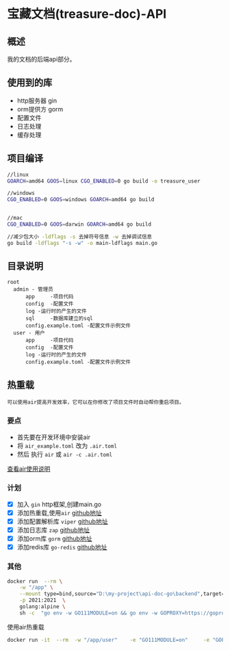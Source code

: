 # 宝藏文档(treasure-doc)-API

## 概述

我的文档的后端api部分。

## 使用到的库

- http服务器 gin
- orm提供方 gorm
- 配置文件
- 日志处理
- 缓存处理

## 项目编译

```bash
//linux
GOARCH=amd64 GOOS=linux CGO_ENABLED=0 go build -o treasure_user

//windows
CGO_ENABLED=0 GOOS=windows GOARCH=amd64 go build


//mac
CGO_ENABLED=0 GOOS=darwin GOARCH=amd64 go build

//减少包大小 -ldflags -s 去掉符号信息 -w 去掉调试信息 
go build -ldflags "-s -w" -o main-ldflags main.go 

```

## 目录说明

```
root
  admin - 管理员
      app     -项目代码
      config  -配置文件
      log -运行时的产生的文件
      sql     -数据库建立的sql
      config.example.toml -配置文件示例文件
  user - 用户
      app     -项目代码
      config  -配置文件
      log -运行时的产生的文件
      config.example.toml -配置文件示例文件
```

## 热重载

`可以使用air提高开发效率，它可以在你修改了项目文件时自动帮你重启项目。`

### 要点

- 首先要在开发环境中安装air
- 将 `air_example.toml` 改为 `.air.toml`
- 然后 执行  `air`  或 `air -c .air.toml`

[查看air使用说明](https://github.com/cosmtrek/air)

### 计划

- [x] 加入 `gin` http框架,创建main.go
- [x] 添加热重载,使用`air` [github地址](https://github.com/cosmtrek/air)
- [x] 添加配置解析库 `viper` [github地址](https://github.com/spf13/viper)
- [x] 添加日志库 `zap` [github地址](https://github.com/uber-go/zap)
- [x] 添加orm库 `gorm` [github地址](https://github.com/go-gorm/gorm)
- [x] 添加redis库 `go-redis` [github地址](https://github.com/go-redis/redis)

### 其他

```sh
docker run  --rm \
    -w "/app" \
    --mount type=bind,source="D:\my-project\api-doc-go\backend",target=/app  \
    -p 2021:2021  \
    golang:alpine \
    sh -c  "go env -w GO111MODULE=on && go env -w GOPROXY=https://goproxy.cn,direct && cd /app/user && go run main.go"
```

使用air热重载

```sh
docker run -it  --rm  -w "/app/user"    -e "GO111MODULE=on"     -e "GOPROXY=https://goproxy.cn,direct"     --mount type=bind,source="D:\my-project\api-doc-go\backend",target=/app      -p 2021:2021       cosmtrek/air     -c /app/user/.air.toml
```
